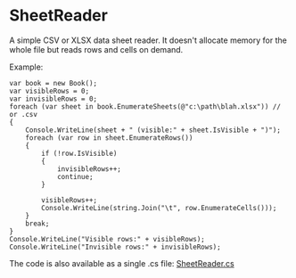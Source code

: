 # SheetReader
A simple CSV or XLSX data sheet reader. It doesn't allocate memory for the whole file but reads rows and cells on demand.

Example:

    var book = new Book();
    var visibleRows = 0;
    var invisibleRows = 0;
    foreach (var sheet in book.EnumerateSheets(@"c:\path\blah.xlsx")) // or .csv
    {
        Console.WriteLine(sheet + " (visible:" + sheet.IsVisible + ")");
        foreach (var row in sheet.EnumerateRows())
        {
            if (!row.IsVisible)
            {
                invisibleRows++;
                continue;
            }
            
            visibleRows++;
            Console.WriteLine(string.Join("\t", row.EnumerateCells()));
        }
        break;
    }
    Console.WriteLine("Visible rows:" + visibleRows);
    Console.WriteLine("Invisible rows:" + invisibleRows);

The code is also available as a single .cs file: [SheetReader.cs](Amalgamation/SheetReader.cs)

